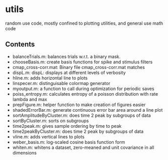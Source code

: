 # utils
 random use code, mostly confined to plotting utilities, and general use math code 
 
 ## Contents 

+ balanceTrials.m: balances trials w.r.t. a binary mask.
+ chooseBasis.m: create basis functions for spike and stimulus filters
+ cmap_cross-corr.mat: Binary file cmap_cross-corr.mat matches
+ dispL.m: dispL: displays at different levels of verbosity
+ hline.m:  adds horizontal line to plots
+ linspecer.m:  distinguisable colormap generator
+ myoutput.m:   a function to call during optimization for periodic saves
+ poiss_entropy.m: calculates entropy of a poisson distribution with rate lambda and max
+ prepFigure.m:     helper function to make creation of figures easier
+ shadedErrorBar.m:  generate continuous error bar area around a line plot
+ sortAmplitudeByCluster.m: does time 2 peak by subgroups of data
+ sortByCluster.m: sorts on subgroups
+ time2peak.m: gives sample ordering by time to peak
+ time2peakByCluster.m: does time 2 peak by subgroups of data
+ vline.m:  adds vertical lines to plots
+ weber_basis.m: log-scaled cosine basis function form
+ whiten.m: whitens a dataset, zero-meaned and unit covariance in all dimensions
